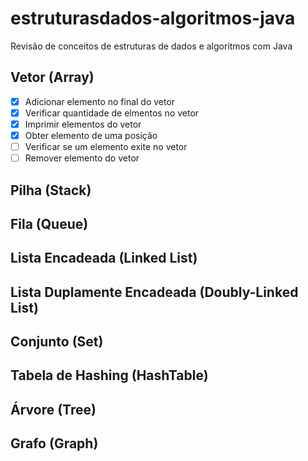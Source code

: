 # estruturasdados-algoritmos-java

Revisão de conceitos de estruturas de dados e algoritmos com Java

## Vetor (Array)

- [x] Adicionar elemento no final do vetor
- [x] Verificar quantidade de elmentos no vetor
- [x] Imprimir elementos do vetor
- [x] Obter elemento de uma posição
- [ ] Verificar se um elemento exite no vetor
- [ ] Remover elemento do vetor

## Pilha (Stack)

## Fila (Queue)

## Lista Encadeada (Linked List)

## Lista Duplamente Encadeada (Doubly-Linked List)

## Conjunto (Set)

## Tabela de Hashing (HashTable)

## Árvore (Tree)

## Grafo (Graph)